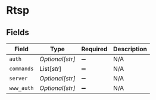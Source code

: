 # Rtsp


## Fields

| Field              | Type               | Required           | Description        |
| ------------------ | ------------------ | ------------------ | ------------------ |
| `auth`             | *Optional[str]*    | :heavy_minus_sign: | N/A                |
| `commands`         | List[*str*]        | :heavy_minus_sign: | N/A                |
| `server`           | *Optional[str]*    | :heavy_minus_sign: | N/A                |
| `www_auth`         | *Optional[str]*    | :heavy_minus_sign: | N/A                |